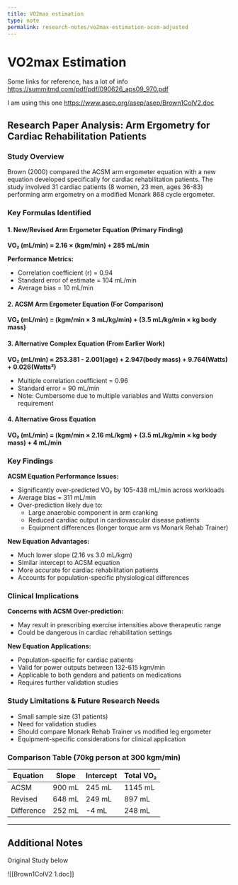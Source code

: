 ```yaml
---
title: VO2max estimation
type: note
permalink: research-notes/vo2max-estimation-acsm-adjusted
---
```


# VO2max Estimation

Some links for reference, has a lot of info
https://summitmd.com/pdf/pdf/090626_aps09_970.pdf

I am using this one
https://www.asep.org/asep/asep/Brown1ColV2.doc

## Research Paper Analysis: Arm Ergometry for Cardiac Rehabilitation Patients

### Study Overview
Brown (2000) compared the ACSM arm ergometer equation with a new equation developed specifically for cardiac rehabilitation patients. The study involved 31 cardiac patients (8 women, 23 men, ages 36-83) performing arm ergometry on a modified Monark 868 cycle ergometer.

### Key Formulas Identified

#### 1. New/Revised Arm Ergometer Equation (Primary Finding)
**VO₂ (mL/min) = 2.16 × (kgm/min) + 285 mL/min**

**Performance Metrics:**
- Correlation coefficient (r) = 0.94
- Standard error of estimate = 104 mL/min
- Average bias = 10 mL/min

#### 2. ACSM Arm Ergometer Equation (For Comparison)
**VO₂ (mL/min) = (kgm/min × 3 mL/kg/min) + (3.5 mL/kg/min × kg body mass)**

#### 3. Alternative Complex Equation (From Earlier Work)
**VO₂ (mL/min) = 253.381 - 2.001(age) + 2.947(body mass) + 9.764(Watts) + 0.026(Watts²)**
- Multiple correlation coefficient = 0.96
- Standard error = 90 mL/min
- Note: Cumbersome due to multiple variables and Watts conversion requirement

#### 4. Alternative Gross Equation
**VO₂ (mL/min) = (kgm/min × 2.16 mL/kgm) + (3.5 mL/kg/min × kg body mass) + 4 mL/min**

### Key Findings

**ACSM Equation Performance Issues:**
- Significantly over-predicted VO₂ by 105-438 mL/min across workloads
- Average bias = 311 mL/min
- Over-prediction likely due to:
  - Large anaerobic component in arm cranking
  - Reduced cardiac output in cardiovascular disease patients
  - Equipment differences (longer torque arm vs Monark Rehab Trainer)

**New Equation Advantages:**
- Much lower slope (2.16 vs 3.0 mL/kgm)
- Similar intercept to ACSM equation
- More accurate for cardiac rehabilitation patients
- Accounts for population-specific physiological differences

### Clinical Implications

**Concerns with ACSM Over-prediction:**
- May result in prescribing exercise intensities above therapeutic range
- Could be dangerous in cardiac rehabilitation settings

**New Equation Applications:**
- Population-specific for cardiac patients
- Valid for power outputs between 132-615 kgm/min
- Applicable to both genders and patients on medications
- Requires further validation studies

### Study Limitations & Future Research Needs
- Small sample size (31 patients)
- Need for validation studies
- Should compare Monark Rehab Trainer vs modified leg ergometer
- Equipment-specific considerations for clinical application

### Comparison Table (70kg person at 300 kgm/min)
| Equation | Slope | Intercept | Total VO₂ |
|----------|-------|-----------|-----------|
| ACSM | 900 mL | 245 mL | 1145 mL |
| Revised | 648 mL | 249 mL | 897 mL |
| Difference | 252 mL | -4 mL | 248 mL |

---

## Additional Notes

Original Study below


![[Brown1ColV2 1.doc]]